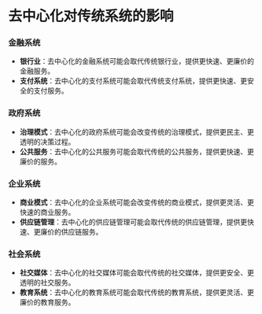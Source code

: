 **去中心化对传统系统的影响**
=====================

### 金融系统

* **银行业**：去中心化的金融系统可能会取代传统银行业，提供更快速、更廉价的金融服务。
* **支付系统**：去中心化的支付系统可能会取代传统支付系统，提供更快速、更安全的支付服务。

### 政府系统

* **治理模式**：去中心化的政府系统可能会改变传统的治理模式，提供更民主、更透明的决策过程。
* **公共服务**：去中心化的公共服务可能会取代传统的公共服务，提供更快速、更廉价的服务。

### 企业系统

* **商业模式**：去中心化的企业系统可能会改变传统的商业模式，提供更灵活、更快速的商业服务。
* **供应链管理**：去中心化的供应链管理可能会取代传统的供应链管理，提供更快速、更廉价的供应链服务。

### 社会系统

* **社交媒体**：去中心化的社交媒体可能会取代传统的社交媒体，提供更安全、更透明的社交服务。
* **教育系统**：去中心化的教育系统可能会取代传统的教育系统，提供更灵活、更廉价的教育服务。